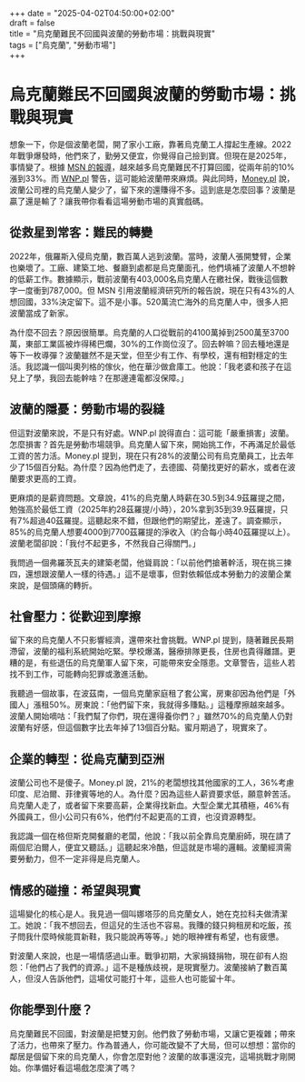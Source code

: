 +++
date = "2025-04-02T04:50:00+02:00"  
draft = false  
title = "烏克蘭難民不回國與波蘭的勞動市場：挑戰與現實"  
tags = ["烏克蘭", "勞動市場"]  
+++

# 烏克蘭難民不回國與波蘭的勞動市場：挑戰與現實

想象一下，你是個波蘭老闆，開了家小工廠，靠著烏克蘭工人撐起生產線。2022年戰爭爆發時，他們來了，勤勞又便宜，你覺得自己撿到寶。但現在是2025年，事情變了。根據 [MSN 的報導](https://www.msn.com/pl-pl/finanse/najpopularniejsze-artykuly/ro%C5%9Bnie-udzia%C5%82-uchod%C5%BAc%C3%B3w-z-ukrainy-kt%C3%B3rzy-nie-planuj%C4%85-wraca%C4%87-do-kraju/ar-AA1BYN1L)，越來越多烏克蘭難民不打算回國，從兩年前的10%漲到33%。而 [WNP.pl](https://www.wnp.pl/rynki/blisko-polski-dzieje-sie-cos-co-moze-nam-powaznie-zaszkodzic,929340.html) 警告，這可能給波蘭帶來麻煩。與此同時，[Money.pl](https://www.money.pl/ubezpieczenia/mniej-ukraincow-w-polskich-firmach-czesto-zarabiaja-niewiele-pod-minimalna-7141367874927456a.html) 說，波蘭公司裡的烏克蘭人變少了，留下來的還賺得不多。這到底是怎麼回事？波蘭是贏了還是輸了？讓我帶你看看這場勞動市場的真實戲碼。

## 從救星到常客：難民的轉變

2022年，俄羅斯入侵烏克蘭，數百萬人逃到波蘭。當時，波蘭人張開雙臂，企業也樂壞了。工廠、建築工地、餐廳到處都是烏克蘭面孔，他們填補了波蘭人不想幹的低薪工作。數據顯示，戰前波蘭有403,000名烏克蘭人在繳社保，戰後這個數字一度衝到787,000。但 MSN 引用波蘭經濟研究所的報告說，現在只有43%的人想回國，33%決定留下。這不是小事。520萬流亡海外的烏克蘭人中，很多人把波蘭當成了新家。

為什麼不回去？原因很簡單。烏克蘭的人口從戰前的4100萬掉到2500萬至3700萬，東部工業區被炸得稀巴爛，30%的工作崗位沒了。回去幹嘛？回去種地還是等下一枚導彈？波蘭雖然不是天堂，但至少有工作、有學校，還有相對穩定的生活。我認識一個叫奧列格的傢伙，他在華沙做倉庫工。他說：「我老婆和孩子在這兒上了學，我回去能幹啥？在那邊連電都沒保障。」

## 波蘭的隱憂：勞動市場的裂縫

但這對波蘭來說，不是只有好處。WNP.pl 說得直白：這可能「嚴重損害」波蘭。怎麼損害？首先是勞動市場競爭。烏克蘭人留下來，開始挑工作，不再滿足於最低工資的苦力活。Money.pl 提到，現在只有28%的波蘭公司有烏克蘭員工，比去年少了15個百分點。為什麼？因為他們走了，去德國、荷蘭找更好的薪水，或者在波蘭要求更高的工資。

更麻煩的是薪資問題。文章說，41%的烏克蘭人時薪在30.5到34.9茲羅提之間，勉強高於最低工資（2025年約28茲羅提/小時），20%拿到35到39.9茲羅提，只有7%超過40茲羅提。這聽起來不錯，但跟他們的期望比，差遠了。調查顯示，85%的烏克蘭人想要4000到7700茲羅提的淨收入（約合每小時40茲羅提以上）。波蘭老闆卻說：「我付不起更多，不然我自己得關門。」

我問過一個弗羅茨瓦夫的建築老闆，他聳肩說：「以前他們搶著幹活，現在挑三揀四，還想跟波蘭人一樣的待遇。」這不是壞事，但對依賴低成本勞動力的波蘭企業來說，是個頭痛的轉折。

## 社會壓力：從歡迎到摩擦

留下來的烏克蘭人不只影響經濟，還帶來社會挑戰。WNP.pl 提到，隨著難民長期滯留，波蘭的福利系統開始吃緊。學校爆滿，醫療排隊更長，住房也貴得離譜。更糟的是，有些退伍的烏克蘭軍人留下來，可能帶來安全隱患。文章警告，這些人若找不到工作，可能轉向犯罪或激進活動。

我聽過一個故事，在波茲南，一個烏克蘭家庭租了套公寓，房東卻因為他們是「外國人」漲租50%。房東說：「他們留下來，我就得多賺點。」這種摩擦越來越多。波蘭人開始嘀咕：「我們幫了你們，現在還得養你們？」雖然70%的烏克蘭人仍對波蘭有好感，但這個數字比去年掉了13個百分點。蜜月期過了，現實來了。

## 企業的轉型：從烏克蘭到亞洲

波蘭公司也不是傻子。Money.pl 說，21%的老闆想找其他國家的工人，36%考慮印度、尼泊爾、菲律賓等地的人。為什麼？因為這些人薪資要求低，願意幹苦活。烏克蘭人走了，或者留下來要高薪，企業得找新血。大型企業尤其積極，46%有外國員工，但小公司只有6%，他們付不起更高的工資，也沒資源轉型。

我認識一個在格但斯克開餐廳的老闆，他說：「我以前全靠烏克蘭廚師，現在請了兩個尼泊爾人，便宜又聽話。」這聽起來冷酷，但這就是市場的邏輯。波蘭經濟需要勞動力，但不一定非得是烏克蘭人。

## 情感的碰撞：希望與現實

這場變化的核心是人。我見過一個叫娜塔莎的烏克蘭女人，她在克拉科夫做清潔工。她說：「我不想回去，但這兒的生活也不容易。我賺的錢只夠租房和吃飯，孩子問我什麼時候能買新鞋，我只能說再等等。」她的眼神裡有希望，也有疲憊。

對波蘭人來說，也是一場情感過山車。戰爭初期，大家捐錢捐物，現在卻有人抱怨：「他們占了我們的資源。」這不是種族歧視，是現實壓力。波蘭接納了數百萬人，但沒人告訴他們，這場仗可能打十年，這些人也可能留十年。

## 你能學到什麼？

烏克蘭難民不回國，對波蘭是把雙刃劍。他們救了勞動市場，又讓它更複雜；帶來了活力，也帶來了壓力。作為普通人，你可能改變不了大局，但可以想想：當你的鄰居是個留下來的烏克蘭人，你會怎麼對他？波蘭的故事還沒完，這場挑戰才剛開始。你準備好看這場戲怎麼演了嗎？

